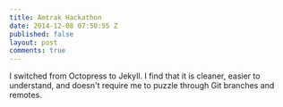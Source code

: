 ```yaml
---
title: Amtrak Hackathon
date: 2014-12-08 07:50:55 Z
published: false
layout: post
comments: true
---
```


I switched from Octopress to Jekyll. I find that it is cleaner, easier to understand, and doesn't require me to puzzle through Git branches and remotes.